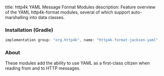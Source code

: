 title: http4k YAML Message Format Modules
description: Feature overview of the YAML http4k-format modules, several of which support auto-marshalling into data classes.

### Installation (Gradle)

```groovy
implementation group: "org.http4k", name: "http4k-format-jackson-yaml", version: "3.272.0"
```

### About
These modules add the ability to use YAML as a first-class citizen when reading from and to HTTP messages. 

[http4k]: https://http4k.org
